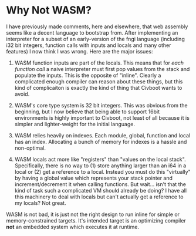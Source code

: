 # Why Not WASM?

I have previously made comments, here and elsewhere, that web assembly seems like
a decent language to bootstrap from. After implementing an interpreter for a
subset of an early-version of the fngi language (including i32 bit integers,
function calls with inputs and locals and many other features) I now think I
was wrong. Here are the major issues:

1. WASM function inputs are part of the locals. This means that for _each
   function call_ a naive interpreter must first pop values from the stack and
   populate the inputs. This is the opposite of "inline". Clearly a complicated
   enough compiler can reason about these things, but this kind of complicaiton is
   exactly the kind of thing that Civboot wants to avoid.

2. WASM's core type system is 32 bit integers. This was obvious from the
   beginning, but I now believe that being able to support 16bit environments is
   highly important to Civboot, not least of all because it is simpler and
   lighter-weight for the initial language.

3. WASM relies heavily on indexes. Each module, global, function and local has an
   index. Allocating a bunch of memory for indexes is a hassle and non-optimal.

4. WASM locals act more like "registers" than "values on the local stack".
   Specifically, there is no way to (1) store anything larger than an i64 in a
   local or (2) get a reference to a local. Instead you must do this "virtually"
   by having a global value which represents your stack pointer and
   increment/decrement it when calling functions. But wait... isn't that the
   kind of task such a complicated VM should already be doing? I have all this
   machinery to deal with locals but can't actually get a reference to my
   locals? Not great.

WASM is not bad, it is just not the right design to run inline for simple or
memory-constrained targets. It's intended target is an optimizing compiler
**not** an embedded system which executes it at runtime.

